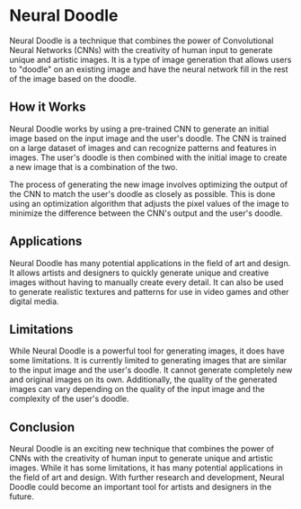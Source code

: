# Neural Doodle

Neural Doodle is a technique that combines the power of Convolutional Neural Networks (CNNs) with the creativity of human input to generate unique and artistic images. It is a type of image generation that allows users to "doodle" on an existing image and have the neural network fill in the rest of the image based on the doodle.

## How it Works

Neural Doodle works by using a pre-trained CNN to generate an initial image based on the input image and the user's doodle. The CNN is trained on a large dataset of images and can recognize patterns and features in images. The user's doodle is then combined with the initial image to create a new image that is a combination of the two.

The process of generating the new image involves optimizing the output of the CNN to match the user's doodle as closely as possible. This is done using an optimization algorithm that adjusts the pixel values of the image to minimize the difference between the CNN's output and the user's doodle.

## Applications

Neural Doodle has many potential applications in the field of art and design. It allows artists and designers to quickly generate unique and creative images without having to manually create every detail. It can also be used to generate realistic textures and patterns for use in video games and other digital media.

## Limitations

While Neural Doodle is a powerful tool for generating images, it does have some limitations. It is currently limited to generating images that are similar to the input image and the user's doodle. It cannot generate completely new and original images on its own. Additionally, the quality of the generated images can vary depending on the quality of the input image and the complexity of the user's doodle.

## Conclusion

Neural Doodle is an exciting new technique that combines the power of CNNs with the creativity of human input to generate unique and artistic images. While it has some limitations, it has many potential applications in the field of art and design. With further research and development, Neural Doodle could become an important tool for artists and designers in the future.
